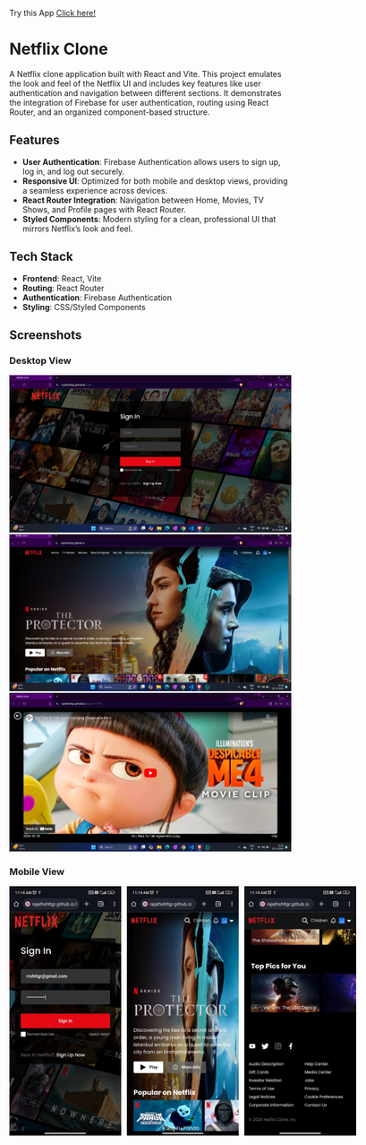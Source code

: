 Try this App <a href="https://rajathshttgr.github.io/netflix-clone/">Click here!</a>
# Netflix Clone

A Netflix clone application built with React and Vite. This project emulates the look and feel of the Netflix UI and includes key features like user authentication and navigation between different sections. It demonstrates the integration of Firebase for user authentication, routing using React Router, and an organized component-based structure.

## Features

- **User Authentication**: Firebase Authentication allows users to sign up, log in, and log out securely.
- **Responsive UI**: Optimized for both mobile and desktop views, providing a seamless experience across devices.
- **React Router Integration**: Navigation between Home, Movies, TV Shows, and Profile pages with React Router.
- **Styled Components**: Modern styling for a clean, professional UI that mirrors Netflix’s look and feel.

## Tech Stack

- **Frontend**: React, Vite
- **Routing**: React Router
- **Authentication**: Firebase Authentication
- **Styling**: CSS/Styled Components

## Screenshots

### Desktop View

![Sign In and Sign Up](public/SignIn-SignUp.png)
![Homepage](public/Homepage.png)
![Video Player](public/Video-Player.png)

### Mobile View

<p float="left" style="display: flex; gap: 10px;">
  <img src="public/SIgnIn-Mbl.jpg" alt="Sign In Mobile View" width="200"/>
  <img src="public/Home-Mbl.jpg" alt="Home Mobile View" width="200"/>
  <img src="public/Footer-Mbl.jpg" alt="Footer Mobile View" width="200"/>
</p>

